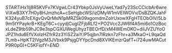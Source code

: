 $START$iHx1Ij8R5KVFv7KVgwLCr43Ybkp0JsVyUweLYad7y23ScCCicbAr6wreViXwB3XY7H0y8HJmzhcA+cSeHgbcWS/izDMyW1mVEIWOVv/DsBZQKJahFK324yuB7cEXgvQvQrMsN1pMRZSk09xgomdmZolrUxowXFgHTEObOIV/5Lb9m5tYPaykrB+KEgT6C+cyydjCugIZFjbRLf2+PO2Vcc2JW6f4A5mi6o1OzBocxLdeZ9tb59hJC9e3spCGXUWegUhyzTBEOrfD/xM4WEmOKO+dilJVZUYoOJPZ1hdu6EfVXolzHZfrR2z3YiSZ2aiY/P5qjbn7IRzkn7zFhr+a3MkaO+L9qaQd7Lmb+HpKT2IVgzM3JVbxk9PsjgDYYpcDnd8XVIKEmzrQafT+i724uwMACutP9R0pGI+C5KFiofY=$END$